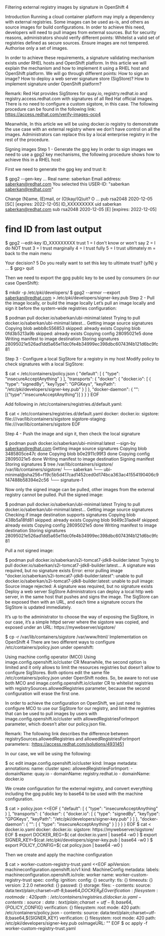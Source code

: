 Filtering external registry images by signature in OpenShift 4

Introduction
Running a cloud container platform may imply a dependency with external registries. Some images can be used as-is, and others as source images for build configurations.
In order to achieve this need, developers will need to pull images from external sources. But for security reasons, administrators should verify different points:
 Whitelist a valid set of registries defined as secure sources.
Ensure images are not tempered.
Authorise only a set of images.

In order to achieve these requirements, a signature validating mechanism exists under RHEL hosts and OpenShift platform. In this article we will explain the mechanism and how to implement it using a RHEL host and OpenShift platform. We will go through different points:
How to sign an image?
How to deploy a web server signature store (SigStore)?
How to implement signature under OpenShift platform?

Remark: Red Hat provides SigStores for quay.io, registry.redhat.io and registry.access.redhat.com with signatures of all Red Hat official images. There is no need to configure a custom sigstore,  in this case. The following procedure can be found in the following link:
https://access.redhat.com/verify-images-ocp4

Meanwhile, In this article we will be using docker.io registry to demonstrate the use case with an external registry where we don’t have control on all the images. Administrators can replace this by a local enterprise registry in the rest of the procedure. 

Signing images
Step 1 - Generate the gpg key
In order to sign images we need to use a gpg2 key mechanisms, the following procedure shows how to achieve this in a RHEL host:

First we need to generate the gpg key and trust it:

$ gpg2 --gen-key
...
Real name: saberkan
Email address: saberkan@redhat.com
You selected this USER-ID:
    "saberkan <saberkan@redhat.com>"

Change (N)ame, (E)mail, or (O)kay/(Q)uit? O
...
pub   rsa2048 2020-12-05 [SC] [expires: 2022-12-05]
      ID_XXXXXXXXX
uid                      saberkan <saberkan@redhat.com>
sub   rsa2048 2020-12-05 [E] [expires: 2022-12-05]

# find ID from last output
$ gpg2 --edit-key ID_XXXXXXXXX trust
  1 = I don't know or won't say
  2 = I do NOT trust
  3 = I trust marginally
  4 = I trust fully
  5 = I trust ultimately
  m = back to the main menu

Your decision? 5
Do you really want to set this key to ultimate trust? (y/N) y
...
$ gpg> quit

Then we need to export the gpg public key to be used by consumers (in our case OpenShift):

$ mkdir -p /etc/pki/developers/
$ gpg2 --armor --export saberkan@redhat.com > /etc/pki/developers/signer-key.pub
Step 2 - Pull the image locally, or build the image locally
Let’s pull an image locally and sign it before the system-wide registries configuration:
 
$ podman pull docker.io/saberkan/ubi-minimal:latest
Trying to pull docker.io/saberkan/ubi-minimal:latest...
Getting image source signatures
Copying blob aebb8c556853 skipped: already exists
Copying blob 0fd3b5213a9b skipped: already exists
Copying config 28095021e5 done
Writing manifest to image destination
Storing signatures
28095021e526ad1dd5a65e11dc0fe4b34999ec398dbc60743f4b121d6bc9fc81

Step 3 - Configure a local SigStore for a registry in my host
Modify policy to check signatures with a local SigStore:

$ cat <<EOF > /etc/containers/policy.json
{
    "default": [
        {
            "type": "insecureAcceptAnything"
        }
    ],
    "transports":
        {
            "docker": {
              "docker.io": [
                {
                  "type": "signedBy",
                  "keyType": "GPGKeys",
                  "keyPath": "/etc/pki/developers/signer-key.pub"
                }
              ]
            },
            "docker-daemon":
                {
                    "": [{"type":"insecureAcceptAnything"}]
                }
        }
}
EOF

Add following in /etc/containers/registries.d/default.yaml:

$ cat <<EOF > /etc/containers/registries.d/default.yaml
docker:
  docker.io:
    sigstore: file:///var/lib/containers/sigstore
    sigstore-staging: file:///var/lib/containers/sigstore
EOF

Step 4 - Push the image and sign it, then check the local signature

$ podman push docker.io/saberkan/ubi-minimal:latest --sign-by saberkan@redhat.com 
Getting image source signatures
Copying blob 3485805ce47c done
Copying blob b0e2911c99f3 done
Copying config 28095021e5 done
Writing manifest to image destination
Signing manifest
Storing signatures
$ tree /var/lib/containers/sigstore/
/var/lib/containers/sigstore/
└── saberkan
    └── ubi-minimal@sha256=f19c5b5d417cad1452ced0d174bca363ac41554190406c9147488b58394e2c56
        └── signature-1


Now only the signed image can be pulled, other images from the external registry cannot be pulled.
Pull the signed image:

$ podman pull docker.io/saberkan/ubi-minimal:latest
Trying to pull docker.io/saberkan/ubi-minimal:latest...
Getting image source signatures
Checking if image destination supports signatures
Copying blob 438b5a18fd81 skipped: already exists
Copying blob 9d49c31ade4f skipped: already exists
Copying config 28095021e5 done
Writing manifest to image destination
Storing signatures
28095021e526ad1dd5a65e11dc0fe4b34999ec398dbc60743f4b121d6bc9fc81


Pull a not signed image:

$ podman pull docker.io/saberkan/s2i-tomcat7-jdk8-builder:latest
Trying to pull docker.io/saberkan/s2i-tomcat7-jdk8-builder:latest...
  A signature was required, but no signature exists
Error: error pulling image "docker.io/saberkan/s2i-tomcat7-jdk8-builder:latest": unable to pull docker.io/saberkan/s2i-tomcat7-jdk8-builder:latest: unable to pull image: Source image rejected: A signature was required, but no signature exists
Deploy a web server SigStore
Administrators can deploy a local http web server, in the same host that pushes and signs the image. The SigStore can be exposed then with an URL, and each time a signature occurs the SigStore is updated immediately.

It’s up to the administrator to choose the way of exposing the SigStore, in our case, it’s a simple httpd server where the sigstore was copied, and exposed under an URL: https://mywebserver/sigstore/

$ cp -r /var/lib/containers/sigstore /var/www/html/
Implementation on OpenShift 4
There are two different ways to configure /etc/containers/policy.json under openshift: 

Using machine config operator (MCO)
Using image.config.openshift.io/cluster CR
Meanwhile, the second option is limited and it only allows to limit the resources registries but doesn’t allow to configure SigStores.  Both options edit the same file /etc/containers/policy.json under OpenShift nodes. So, be aware to not use both MCO and image.config.openshift.io/cluster CR to whitelist registries with registrySources.allowedRegistries parameter, because the second configuration will erase the first one.

In order to achieve the configuration on OpenShift, we just need to configure MCO to use our SigStore for our registry, and limit the registries that can be used to pull images by users with image.config.openshift.io/cluster with allowedRegistriesForImport parameter, which doesn’t alter our policy.json file.

Remark: The following link describes the difference between registrySources.allowedRegistries and allowedRegistriesForImport parameters: :https://access.redhat.com/solutions/4931451

In our case, we will be using the following:

$ oc edit image.config.openshift.io/cluster
kind: Image
metadata:
  annotations:
  name: cluster
spec:
  allowedRegistriesForImport:
    - domainName: quay.io
    - domainName: registry.redhat.io
    - domainName: docker.io

We create configuration for the external registry, and convert everything including the gpg public key to base64 to be used with the machine configuration.

$ cat > policy.json <<EOF
{
  "default": [
    {
      "type": "insecureAcceptAnything"
    }
  ],
  "transports": {
    "docker": {
      "docker.io": [
        {
            "type": "signedBy",
            "keyType": "GPGKeys",
            "keyPath": "/etc/pki/developers/signer-key.pub"
        }
      ]
    },
    "docker-daemon": {
      "": [
        {
          "type": "insecureAcceptAnything"
        }
      ]
    }
  }
}
EOF
$ cat <<EOF > docker.io.yaml
docker:
     docker.io:
         sigstore: https://mywebserver/sigstore/
EOF
$ export DOCKER_REG=$( cat docker.io.yaml | base64 -w0 )
$ export SIGNER_KEY=$(cat /etc/pki/developers/signer-key.pub | base64 -w0 )
$ export POLICY_CONFIG=$( cat policy.json | base64 -w0 )

Then we create and apply the machine configuration

$ cat > worker-custom-registry-trust.yaml <<EOF
apiVersion: machineconfiguration.openshift.io/v1
kind: MachineConfig
metadata:
  labels:
    machineconfiguration.openshift.io/role: worker
  name: worker-custom-registry-trust
spec:
  config:
    ignition:
      config: {}
      security:
        tls: {}
      timeouts: {}
      version: 2.2.0
    networkd: {}
    passwd: {}
    storage:
      files:
      - contents:
          source: data:text/plain;charset=utf-8;base64,${DOCKER_REG}
          verification: {}
        filesystem: root
        mode: 420
        path: /etc/containers/registries.d/docker.io.yaml
      - contents:
          source: data:text/plain;charset=utf-8;base64,${POLICY_CONFIG}
          verification: {}
        filesystem: root
        mode: 420
        path: /etc/containers/policy.json
      - contents:
          source: data:text/plain;charset=utf-8;base64,${SIGNER_KEY}
          verification: {}
        filesystem: root
        mode: 420
        path: /etc/pki/developers/signer-key.pub
  osImageURL: ""
EOF
$ oc apply -f worker-custom-registry-trust.yaml


